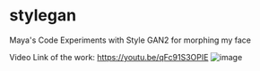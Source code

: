 # stylegan
Maya's Code Experiments with Style GAN2 for morphing my face

Video Link of the work:  https://youtu.be/qFc91S3OPIE
![image](https://user-images.githubusercontent.com/88025697/159260795-b99e9757-e6d3-46ff-b5f8-f3065dbb2ae8.png)

